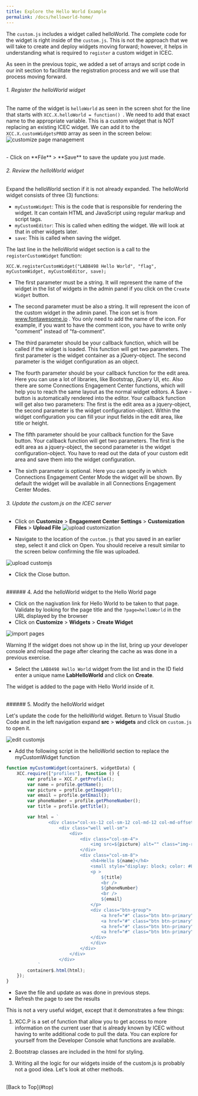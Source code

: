 ```yaml
---
title: Explore the Hello World Example
permalink: /docs/helloworld-home/
---
```


<a name="top"/>

The `custom.js` includes a widget called helloWorld.  The complete code for the widget is right inside of the `custom.js`.  This is not the approach that we will take to create and deploy widgets moving forward; however, it helps in understanding what is required to `register` a custom widget in ICEC.  

As seen in the previous topic, we added a set of arrays and script code in our init section to facilitate the registration process and we will use that process moving forward. 

###### 1. Register the helloWorld widget

The name of the widget is `helloWorld` as seen in the screen shot for the line that starts with `XCC.X.helloWorld = function() `.  We need to add that exact name to the appropriate variable.  This is a custom widget that is NOT replacing an existing ICEC widget.  We can add it to the `XCC.X.customWidgetsPROD` array as seen in the screen below:
<br/>
![customize page management](../images/registerHelloWorld.png)

<br/>
- Click on **File** > **Save** to save the update you just made.

###### 2. Review the helloWorld widget

Expand the helloWorld section if it is not already expanded.  The helloWorld widget consists of three (3) functions:
- `myCustomWidget`: This is the code that is responsible for rendering the widget.  It can contain HTML and JavaScript using regular markup and script tags. 
- `myCustomEditor`: This is called when editing the widget. We will look at that in other widgets later.
- `save`: This is called when saving the widget.

The last line in the helloWorld widget section is a call to the `registerCustomWidget` function:
```
XCC.W.registerCustomWidget("LAB8498 Hello World", "flag", myCustomWidget, myCustomEditor, save);
```

- The first parameter must be a string. It will represent the name of the widget in the list of widgets in the admin panel if you click on the `Create Widget` button.

- The second parameter must be also a string. It will represent the icon of the custom widget in the admin panel. The icon set is from www.fontawesome.io . You only need to add the name of the icon. For example, if you want to have the comment icon, you have to write only "comment" instead of "fa-comment".

- The third parameter should be your callback function, which will be called if the widget is loaded. This function will get two parameters. The first parameter is the widget container as a jQuery-object. The second parameter is the widget configuration as an object.

- The fourth parameter should be your callback function for the edit area. Here you can use a lot of libraries, like Bootstrap, jQuery UI, etc. Also there are some Connections Engagement Center functions, which will help you to reach the same layout as the normal widget editors. A Save - button is automatically rendered into the editor. Your callback function will get also two parameters: The first is the edit area as a jquery-object, the second parameter is the widget configuration-object. Within the widget configuration you can fill your input fields in the edit area, like title or height.

- The fifth parameter should be your callback function for the Save button. Your callback function will get two parameters. The first is the edit area as a jquery-object, the second parameter is the widget configuration-object. You have to read out the data of your custom edit area and save them into the widget configuration.

- The sixth parameter is optional. Here you can specify in which Connections Engagement Center Mode the widget will be shown. By default the widget will be available in all Connections Engagement Center Modes.

###### 3. Update the custom.js on the ICEC server

- Click on **Customize** > **Engagement Center Settings** > **Customization Files** > **Upload File** 
![upload customization](../images/upload-customization.png)

- Navigate to the location of the `custom.js` that you saved in an earlier step, select it and click on Open. You should receive a result similar to the screen below confirming the file was uploaded.

![upload customjs](../images/upload-customjs.png)

- Click the Close button.

<br/>
###### 4. Add the helloWorld widget to the Hello World page

- Click on the nagivation link for Hello World to be taken to that page. Validate by looking for the page title and the `?page=helloWorld` in the URL displayed by the browser
- Click on **Customize** > **Widgets** > **Create Widget** 

![import pages](../images/addnavigation.png)

<p>
<span class="label label-info">Warning</span>
If the widget does not show up in the list, bring up your developer console and reload the page after clearing the cache as was done in a previous exercise.
</p>

- Select the `LAB8498 Hello World` widget from the list and in the ID field enter a unique name **LabHelloWorld** and click on **Create**.

The widget is added to the page with Hello World inside of it.  

<br/>
###### 5. Modify the helloWorld widget

Let's update the code for the helloWorld widget. Return to Visual Studio Code and in the left navigation expand **src** > **widgets** and click on `custom.js` to open it.  

![edit customjs](../images/editcustomjs.png)

- Add the following script in the helloWorld section to replace the myCustomWidget function

```javascript
function myCustomWidget(container$, widgetData) {
    XCC.require(["profiles"], function () {
        var profile = XCC.P.getProfile();
        var name = profile.getName();
        var picture = profile.getImageUrl();
        var email = profile.getEmail();
        var phoneNumber = profile.getPhoneNumber();
        var title = profile.getTitle();

        var html = `
                <div class="col-xs-12 col-sm-12 col-md-12 col-md-offset-3">
                    <div class="well well-sm">
                        <div>
                            <div class="col-sm-4">
                                <img src=${picture} alt="" class="img-rounded img-responsive" />
                            </div>
                            <div class="col-sm-8">
                                <h4>Hello ${name}</h4>
                                <small style="display: block; color: #888;"><div title="San Diego, USA">San Diego, USA</div></small>
                                <p >
                                    ${title}
                                    <br />
                                    ${phoneNumber}
                                    <br />
                                    ${email}
                                </p>
                                <div class="btn-group">
                                    <a href="#" class="btn btn-primary"><span class="fa fa-2x fa-facebook"></span></a>
                                    <a href="#" class="btn btn-primary"><span class="fa fa-2x fa-google"></span></a>
                                    <a href="#" class="btn btn-primary"><span class="fa fa-2x fa-twitter"></span></a>
                                    <a href="#" class="btn btn-primary"><span class="fa fa-2x fa-linkedin"></span></a>
                                </div>
                                </div>
                            </div>
                        </div>
                    </div>
            `
        container$.html(html);
    });
}
```
- Save the file and update as was done in previous steps.
- Refresh the page to see the results

This is not a very useful widget, except that it demonstrates a few things:
1. XCC.P is a set of function that allow you to get access to more information on the current user that is already known by ICEC without having to write additional code to pull the data.  You can explore for yourself from the Developer Console what functions are available.

2. Bootstrap classes are included in the html for styling. 

3. Writing all the logic for our widgets inside of the custom.js is probably not a good idea.  Let's look at other methods.

<br/>
[Back to Top](#top)  
